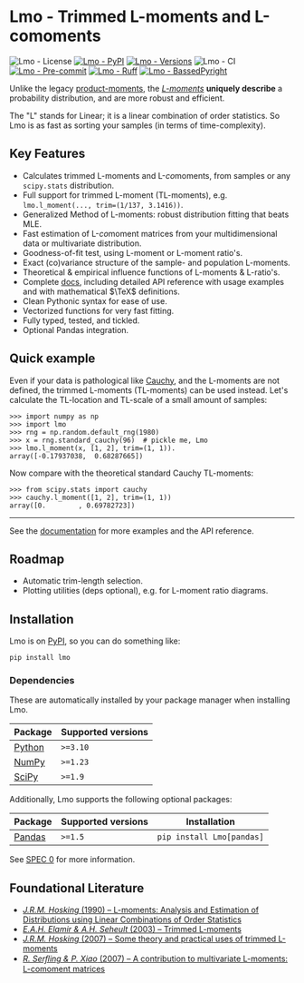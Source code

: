 <!--overview-start-->

# Lmo - Trimmed L-moments and L-comoments

![Lmo - License][IMG-BSD]
[![Lmo - PyPI][IMG-PYPI]](https://pypi.org/project/Lmo/)
[![Lmo - Versions][IMG-VER]](https://github.com/jorenham/Lmo)
![Lmo - CI][IMG-CI]
[![Lmo - Pre-commit][IMG-PC]](https://github.com/pre-commit/pre-commit)
[![Lmo - Ruff][IMG-RUFF]](https://github.com/astral-sh/ruff)
[![Lmo - BassedPyright][IMG-BPR]](https://detachhead.github.io/basedpyright)

[IMG-CI]: https://img.shields.io/github/actions/workflow/status/jorenham/Lmo/ci.yml?branch=master
[IMG-BSD]: https://img.shields.io/github/license/jorenham/Lmo
[IMG-PYPI]: https://img.shields.io/pypi/v/Lmo
[IMG-VER]: https://img.shields.io/pypi/pyversions/Lmo
[IMG-pC]: https://img.shields.io/badge/pre--commit-enabled-orange?logo=pre-commit
[IMG-RUFF]: https://img.shields.io/endpoint?url=https://raw.githubusercontent.com/astral-sh/ruff/main/assets/badge/v2.json
[IMG-BPR]: https://img.shields.io/badge/basedpyright-checked-42b983

Unlike the legacy
[product-moments](https://wikipedia.org/wiki/Moment_(mathematics)), the
[*L-moments*](https://wikipedia.org/wiki/L-moment) **uniquely describe** a
probability distribution, and are more robust and efficient.

The "L" stands for Linear; it is a linear combination of order statistics.
So Lmo is as fast as sorting your samples (in terms of time-complexity).

## Key Features

- Calculates trimmed L-moments and L-*co*moments, from samples or any
  `scipy.stats` distribution.
- Full support for trimmed L-moment (TL-moments), e.g.
  `lmo.l_moment(..., trim=(1/137, 3.1416))`.
- Generalized Method of L-moments: robust distribution fitting that beats MLE.
- Fast estimation of L-*co*moment matrices from your multidimensional data
  or multivariate distribution.
- Goodness-of-fit test, using L-moment or L-moment ratio's.
- Exact (co)variance structure of the sample- and population L-moments.
- Theoretical & empirical influence functions of L-moments & L-ratio's.
- Complete [docs](https://jorenham.github.io/Lmo/), including detailed API
reference with usage examples and with mathematical $\TeX$ definitions.
- Clean Pythonic syntax for ease of use.
- Vectorized functions for very fast fitting.
- Fully typed, tested, and tickled.
- Optional Pandas integration.

## Quick example

Even if your data is pathological like
[Cauchy](https://wikipedia.org/wiki/Cauchy_distribution), and the L-moments
are not defined, the trimmed L-moments (TL-moments) can be used instead.
Let's calculate the TL-location and TL-scale of a small amount of samples:

```pycon
>>> import numpy as np
>>> import lmo
>>> rng = np.random.default_rng(1980)
>>> x = rng.standard_cauchy(96)  # pickle me, Lmo
>>> lmo.l_moment(x, [1, 2], trim=(1, 1)).
array([-0.17937038,  0.68287665])
```

Now compare with the theoretical standard Cauchy TL-moments:

```pycon
>>> from scipy.stats import cauchy
>>> cauchy.l_moment([1, 2], trim=(1, 1))
array([0.        , 0.69782723])
```

---

See the [documentation](https://jorenham.github.io/Lmo/) for more examples and
the API reference.

## Roadmap

- Automatic trim-length selection.
- Plotting utilities (deps optional), e.g. for L-moment ratio diagrams.

## Installation

Lmo is on [PyPI](https://pypi.org/project/Lmo/), so you can do something like:

```shell
pip install lmo
```

### Dependencies

These are automatically installed by your package manager when installing Lmo.

| Package      | Supported versions |
| ------------ | ------------------ |
| [Python][PY] | `>=3.10`           |
| [NumPy][NP]  | `>=1.23`           |
| [SciPy][SP]  | `>=1.9`            |

Additionally, Lmo supports the following optional packages:

| Package      | Supported versions | Installation              |
| ------------ | ------------------ | ------------------------- |
| [Pandas][PD] | `>=1.5`            | `pip install Lmo[pandas]` |

See [SPEC 0][SPEC0] for more information.

[PY]: https://github.com/python/cpython
[NP]: https://github.com/numpy/numpy
[SP]: https://github.com/scipy/scipy
[PD]: https://github.com/pandas-dev/pandas
[SPEC0]: https://scientific-python.org/specs/spec-0000/

## Foundational Literature

- [*J.R.M. Hosking* (1990) &ndash; L-moments: Analysis and Estimation of
  Distributions using Linear Combinations of Order Statistics
  ](https://doi.org/10.1111/j.2517-6161.1990.tb01775.x)
- [*E.A.H. Elamir & A.H. Seheult* (2003) &ndash; Trimmed L-moments
  ](https://doi.org/10.1016/S0167-9473(02)00250-5)
- [*J.R.M. Hosking* (2007) &ndash; Some theory and practical uses of trimmed
  L-moments](https://doi.org/10.1016/j.jspi.2006.12.002)
- [*R. Serﬂing & P. Xiao* (2007) &ndash; A contribution to multivariate
  L-moments: L-comoment matrices](https://doi.org/10.1016/j.jmva.2007.01.008)

<!--overview-end-->
